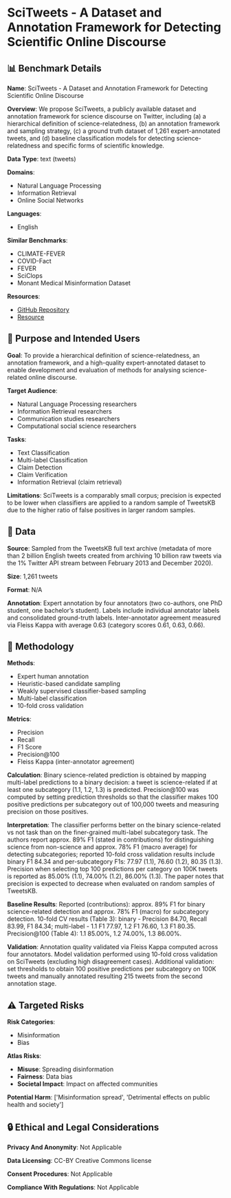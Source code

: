 # SciTweets - A Dataset and Annotation Framework for Detecting Scientific Online Discourse

## 📊 Benchmark Details

**Name**: SciTweets - A Dataset and Annotation Framework for Detecting Scientific Online Discourse

**Overview**: We propose SciTweets, a publicly available dataset and annotation framework for science discourse on Twitter, including (a) a hierarchical definition of science-relatedness, (b) an annotation framework and sampling strategy, (c) a ground truth dataset of 1,261 expert-annotated tweets, and (d) baseline classification models for detecting science-relatedness and specific forms of scientific knowledge.

**Data Type**: text (tweets)

**Domains**:
- Natural Language Processing
- Information Retrieval
- Online Social Networks

**Languages**:
- English

**Similar Benchmarks**:
- CLIMATE-FEVER
- COVID-Fact
- FEVER
- SciClops
- Monant Medical Misinformation Dataset

**Resources**:
- [GitHub Repository](https://github.com/AI-4-Sci/SciTweets)
- [Resource](https://arxiv.org/abs/2206.07360v2)

## 🎯 Purpose and Intended Users

**Goal**: To provide a hierarchical definition of science-relatedness, an annotation framework, and a high-quality expert-annotated dataset to enable development and evaluation of methods for analysing science-related online discourse.

**Target Audience**:
- Natural Language Processing researchers
- Information Retrieval researchers
- Communication studies researchers
- Computational social science researchers

**Tasks**:
- Text Classification
- Multi-label Classification
- Claim Detection
- Claim Verification
- Information Retrieval (claim retrieval)

**Limitations**: SciTweets is a comparably small corpus; precision is expected to be lower when classifiers are applied to a random sample of TweetsKB due to the higher ratio of false positives in larger random samples.

## 💾 Data

**Source**: Sampled from the TweetsKB full text archive (metadata of more than 2 billion English tweets created from archiving 10 billion raw tweets via the 1% Twitter API stream between February 2013 and December 2020).

**Size**: 1,261 tweets

**Format**: N/A

**Annotation**: Expert annotation by four annotators (two co-authors, one PhD student, one bachelor’s student). Labels include individual annotator labels and consolidated ground-truth labels. Inter-annotator agreement measured via Fleiss Kappa with average 0.63 (category scores 0.61, 0.63, 0.66).

## 🔬 Methodology

**Methods**:
- Expert human annotation
- Heuristic-based candidate sampling
- Weakly supervised classifier-based sampling
- Multi-label classification
- 10-fold cross validation

**Metrics**:
- Precision
- Recall
- F1 Score
- Precision@100
- Fleiss Kappa (inter-annotator agreement)

**Calculation**: Binary science-related prediction is obtained by mapping multi-label predictions to a binary decision: a tweet is science-related if at least one subcategory (1.1, 1.2, 1.3) is predicted. Precision@100 was computed by setting prediction thresholds so that the classifier makes 100 positive predictions per subcategory out of 100,000 tweets and measuring precision on those positives.

**Interpretation**: The classifier performs better on the binary science-related vs not task than on the finer-grained multi-label subcategory task. The authors report approx. 89% F1 (stated in contributions) for distinguishing science from non-science and approx. 78% F1 (macro average) for detecting subcategories; reported 10-fold cross validation results include binary F1 84.34 and per-subcategory F1s: 77.97 (1.1), 76.60 (1.2), 80.35 (1.3). Precision when selecting top 100 predictions per category on 100K tweets is reported as 85.00% (1.1), 74.00% (1.2), 86.00% (1.3). The paper notes that precision is expected to decrease when evaluated on random samples of TweetsKB.

**Baseline Results**: Reported (contributions): approx. 89% F1 for binary science-related detection and approx. 78% F1 (macro) for subcategory detection. 10-fold CV results (Table 3): binary - Precision 84.70, Recall 83.99, F1 84.34; multi-label - 1.1 F1 77.97, 1.2 F1 76.60, 1.3 F1 80.35. Precision@100 (Table 4): 1.1 85.00%, 1.2 74.00%, 1.3 86.00%.

**Validation**: Annotation quality validated via Fleiss Kappa computed across four annotators. Model validation performed using 10-fold cross validation on SciTweets (excluding high disagreement cases). Additional validation: set thresholds to obtain 100 positive predictions per subcategory on 100K tweets and manually annotated resulting 215 tweets from the second annotation stage.

## ⚠️ Targeted Risks

**Risk Categories**:
- Misinformation
- Bias

**Atlas Risks**:
- **Misuse**: Spreading disinformation
- **Fairness**: Data bias
- **Societal Impact**: Impact on affected communities

**Potential Harm**: ['Misinformation spread', 'Detrimental effects on public health and society']

## 🔒 Ethical and Legal Considerations

**Privacy And Anonymity**: Not Applicable

**Data Licensing**: CC-BY Creative Commons license

**Consent Procedures**: Not Applicable

**Compliance With Regulations**: Not Applicable
